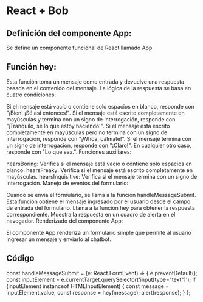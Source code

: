 # React + Bob

## Definición del componente App:
Se define un componente funcional de React llamado App.

## Función hey: 
Esta función toma un mensaje como entrada y devuelve una respuesta basada en el contenido del mensaje. La lógica de la respuesta se basa en cuatro condiciones:

Si el mensaje está vacío o contiene solo espacios en blanco, responde con "¡Bien! ¡Sé así entonces!".
Si el mensaje está escrito completamente en mayúsculas y termina con un signo de interrogación, responde con "¡Tranquilo, sé lo que estoy haciendo!".
Si el mensaje está escrito completamente en mayúsculas pero no termina con un signo de interrogación, responde con "¡Whoa, cálmate!".
Si el mensaje termina con un signo de interrogación, responde con "¡Claro!". En cualquier otro caso, responde con "Lo que sea.".
Funciones auxiliares:

hearsBoring: Verifica si el mensaje está vacío o contiene solo espacios en blanco.
hearsFreaky: Verifica si el mensaje está escrito completamente en mayúsculas.
hearsInquisitive: Verifica si el mensaje termina con un signo de interrogación.
Manejo de eventos del formulario:

Cuando se envía el formulario, se llama a la función handleMessageSubmit.
Esta función obtiene el mensaje ingresado por el usuario desde el campo de entrada del formulario.
Llama a la función hey para obtener la respuesta correspondiente.
Muestra la respuesta en un cuadro de alerta en el navegador.
Renderizado del componente App:

El componente App renderiza un formulario simple que permite al usuario ingresar un mensaje y enviarlo al chatbot.
## Código

const handleMessageSubmit = (e: React.FormEvent<HTMLFormElement>) => {
    e.preventDefault();
    const inputElement = e.currentTarget.querySelector('input[type="text"]');
    if (inputElement instanceof HTMLInputElement) {
        const message = inputElement.value;
        const response = hey(message);
        alert(response);
    }
};
